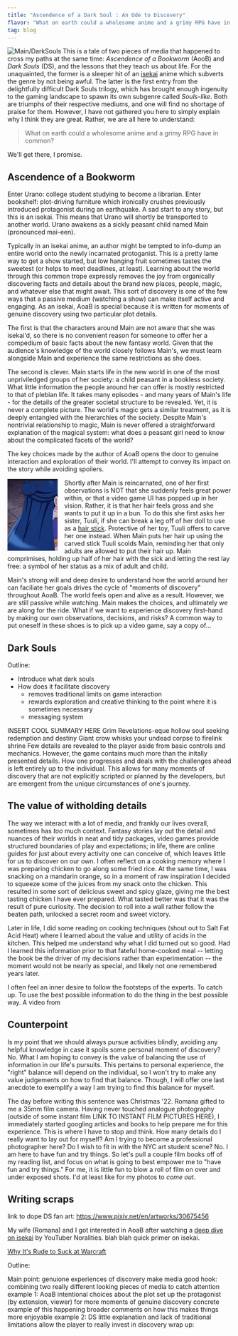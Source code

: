 ```yaml
---
title: "Ascendence of a Dark Soul : An Ode to Discovery"
flavor: "What on earth could a wholesome anime and a grimy RPG have in common?"
tag: blog
---
```


![Main/DarkSouls](/assets/images/ascendenceofadarksoul.png)
This is a tale of two pieces of media that happened to cross my paths at the same time: _Ascendence of a Bookworm_ (AooB) and _Dark Souls_ (DS), and the lessons that they teach us about life. For the unaquainted, the former is a sleeper hit of an [isekai](https://en.wikipedia.org/wiki/Isekai) anime which subverts the genre by not being awful. The latter is the first entry from the delightfully difficult Dark Souls trilogy, which has brought enough ingenuity to the gaming landscape to spawn its own subgenre called _Souls-like_. Both are triumphs of their respective mediums, and one will find no shortage of praise for them. However, I have not gathered you here to simply explain why I think they are great. Rather, we are all here to understand:

> What on earth could a wholesome anime and a grimy RPG have in common?

We'll get there, I promise. 

## Ascendence of a Bookworm
Enter Urano: college student studying to become a librarian. Enter bookshelf: plot-driving furniture which ironically crushes previously introduced protagonist during an earthquake. A sad start to any story, but this is an isekai. This means that Urano will shortly be transported to another world. Urano awakens as a sickly peasant child named Main (pronounced mai-een).

Typically in an isekai anime, an author might be tempted to info-dump an entire world onto the newly incarnated protoganist. This is a pretty lame way to get a show started, but low hanging fruit sometimes tastes the sweetest (or helps to meet deadlines, at least). Learning about the world through this common trope expressly removes the joy from organically discovering facts and details about the brand new places, people, magic, and whatever else that might await. This sort of discovery is one of the few ways that a passive medium (watching a show) can make itself active and engaging. As an isekai, AoaB is special because it is written for moments of genuine discovery using two particular plot details. 

The first is that the characters around Main are not aware that she was isekai'd, so there is no convenient reason for someone to offer her a compedium of basic facts about the new fantasy world. Given that the audience's knowledge of the world closely follows Main's, we must learn alongside Main and experience the same restrictions as she does.

The second is clever. Main starts life in the new world in one of the most unpriviledged groups of her society: a child peasant in a bookless society. What little information the people around her can offer is mostly restricted to that of plebian life. It takes many episodes - and many years of Main's life - for the details of the greater societal structure to be revealed. Yet, it is never a complete picture. The world's magic gets a similar treatment, as it is deeply entangled with the hierarchies of the society. Despite Main's nontrivial relationship to magic, Main is never offered a straightforward explanation of the magical system: what does a peasant girl need to know about the complicated facets of the world?

The key choices made by the author of AoaB opens the door to genuine interaction and exploration of their world. I'll attempt to convey its impact on the story while avoiding spoilers.

 <p><img src="/assets/images/Main1.png" alt="Main" style="float: left; margin-right: 15px;">
 Shortly after Main is reincarnated, one of her first observations is NOT that she suddenly feels great power within, or that a video game UI has popped up in her vision. Rather, it is that her hair feels gross and she wants to put it up in a bun. To do this she first asks her sister, Tuuli, if she can break a leg off of her doll to use as a <a href="https://en.wikipedia.org/wiki/Hair_stick">hair stick</a>. Protective of her toy, Tuuli offers to carve her one instead. When Main puts her hair up using the carved stick Tuuli scolds Main, reminding her that only adults are allowed to put their hair up. Main comprimises, holding up half of her hair with the sick and letting the rest lay free: a symbol of her status as a mix of adult and child.
 </p>

 

Main's strong will and deep desire to understand how the world around her can faciliate her goals drives the cycle of "moments of discovery" throughout AoaB. The world feels open and alive as a result. However, we are still passive while watching. Main makes the choices, and ultimately we are along for the ride. What if we want to experience discovery first-hand by making our own observations, decisions, and risks? A common way to put oneself in these shoes is to pick up a video game, say a copy of...

## Dark Souls

Outline:
- Introduce what dark souls
- How does it facilitate discovery
    - removes traditional limits on game interaction
    - rewards exploration and creative thinking to the point where it is sometimes necessary
    - messaging system


INSERT COOL SUMMARY HERE
Grim Revelations-eque hollow soul seeking redemption and destiny
Giant crow whisks your undead corpse to firelink shrine
Few details are revealed to the player aside from basic controls and mechanics. However, the game contains much more than the initally presented details. How one progresses and deals with the challenges ahead is left entirely up to the individual. This allows for many moments of discovery that are not explicitly scripted or planned by the developers, but are emergent from the unique circumstances of one's journey. 

## The value of witholding details
The way we interact with a lot of media, and frankly our lives overall, sometimes has _too_ much context. Fantasy stories lay out the detail and nuances of their worlds in neat and tidy packages, video games provide structured boundaries of play and expectations; in life, there are online guides for just about every activity one can conceive of, which leaves little for us to discover on our own. I often reflect on a cooking memory where I was preparing chicken to go along some fried rice. At the same time, I was snacking on a mandarin orange, so in a moment of raw inspiration I decided to squeeze some of the juices from my snack onto the chicken. This resulted in some sort of delicious sweet and spicy glaze, giving me the best tasting chicken I have ever prepared. What tasted better was that it was the result of pure curiosity. The decision to roll into a wall rather follow the beaten path, unlocked a secret room and sweet victory.

Later in life, I did some reading on cooking techniques (shout out to Salt Fat Acid Heat) where I learned about the value and utility of acids in the kitchen. This helped me understand why what I did turned out so good. Had I learned this information prior to that fateful home-cooked meal -- letting the book be the driver of my decisions rather than experimentation -- the moment would not be nearly as special, and likely not one remembered years later.

I often feel an inner desire to follow the footsteps of the experts. To catch up. To use the best possible information to do the thing in the best possible way. A video from 

## Counterpoint
Is my point that we should always pursue activities blindly, avoiding any helpful knowledge in case it spoils some personal moment of discovery? No. What I am hoping to convey is the value of balancing the use of information in our life's pursuits. This pertains to personal experience, the "right" balance will depend on the individual, so I won't try to make any value judgements on how to find that balance. Though, I will offer one last anecdote to exemplify a way I am trying to find this balance for myself.

The day before writing this sentence was Christmas '22. Romana gifted to me a 35mm film camera. Having never touched analogue photography (outside of some instant film LINK TO INSTANT FILM PICTURES HERE), I immediately started googling articles and books to help prepare me for this experience. This is where I have to stop and think. How many details do I really want to lay out for myself? Am I trying to become a professional photographer here? Do I wish to fit in with the NYC art student scene? No. I am here to have fun and try things. So let's pull a couple film books off of my reading list, and focus on what is going to best empower me to "have fun and try things." For me, it is little fun to blow a roll of film on over and under exposed shots. I'd at least like for my photos to _come out_.



## Writing scraps
link to dope DS fan art:
https://www.pixiv.net/en/artworks/30675456


My wife (Romana) and I got interested in AoaB after watching a [deep dive on isekai](https://www.youtube.com/watch?v=-6fghPHF3Zc) by YouTuber Noralities. 
blah blah
quick primer on isekai.

[Why It's Rude to Suck at Warcraft](https://www.youtube.com/watch?v=BKP1I7IocYU)

Outline:

Main point: genuione experiences of discovery make media good
hook: combining two really different looking pieces of media to catch attention
example 1: AoaB
    intentional choices about the plot set up the protagonist (by extension, viewer) for more moments of genuine discovery
    concrete example of this happening
    broader comments on how this makes things more enjoyable
example 2: DS
    little explanation and lack of traditional limitations allow the player to really invest in discovery
wrap up: